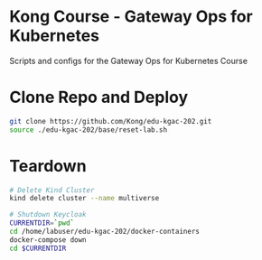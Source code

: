 # Kong Course - Gateway Ops for Kubernetes
Scripts and configs for the Gateway Ops for Kubernetes Course

# Clone Repo and Deploy
```bash
git clone https://github.com/Kong/edu-kgac-202.git
source ./edu-kgac-202/base/reset-lab.sh
```

# Teardown
```bash
# Delete Kind Cluster
kind delete cluster --name multiverse

# Shutdown Keycloak
CURRENTDIR=`pwd`
cd /home/labuser/edu-kgac-202/docker-containers
docker-compose down
cd $CURRENTDIR
```